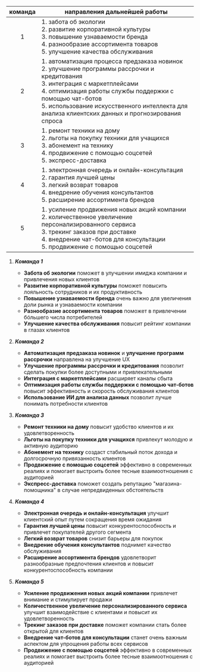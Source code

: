 
| команда | направления дальнейшей работы                                                                                                                                                                                                                                                                        |
| :-----: | ---------------------------------------------------------------------------------------------------------------------------------------------------------------------------------------------------------------------------------------------------------------------------------------------------- |
|    1    | 1. забота об экологии<br>2. развитие корпоративной культуры<br>3. повышение узнаваемости бренда<br>4. разнообразие ассортимента товаров<br>5. улучшение качества обслуживания                                                                                                                        |
|    2    | 1. автоматизация процесса предзаказа новинок<br>2. улучшение программы рассрочки и кредитования<br>3. интеграция с маркетплейсами<br>4. оптимизация работы службы поддержки с помощью чат-ботов<br>5. использование искусственного интеллекта для анализа клиентских данных и прогнозирования спроса |
|    3    | 1. ремонт техники на дому<br>2. льготы на покупку техники для учащихся<br>3. абонемент на технику<br>4. продвижение с помощью соцсетей<br>5. экспресс-доставка                                                                                                                                       |
|    4    | 1. электронная очередь и онлайн-консультация<br>2. гарантия лучшей цены<br>3. легкий возврат товаров<br>4. внедрение обучения консультантов<br>5. расширение ассортимента брендов                                                                                                                    |
|    5    | 1. усиление продвижения новых акций компании<br>2. количественное увеличение персонализированного сервиса<br>3. трекинг заказов при доставке<br>4. внедрение чат-ботов для консультации<br>5. продвижение с помощью соцсетей                                                                         |

1. ***Команда 1***
   - **Забота об экологии** поможет в улучшении имиджа компании и привлечения новых клиентов
   - **Развитие корпоративной культуры** поможет повысить лояльность сотрудников и их продуктивность
   - **Повышение узнаваемости бренда** очень важно для увеличения доли рынка и узнаваемости компании
   - **Разнообразие ассортимента товаров** поможет в привлечении бóльшего числа потребителей
   - **Улучшение качества обслуживания** повысит рейтинг компании в глазах клиентов

2. ***Команда 2***
   - **Автоматизация предзаказа новинок** и **улучшение программ рассрочки** направлена на улучшение UX
   - **Улучшение программы рассрочки и кредитования** позволит сделать покупки более доступными и привлекательными
   - **Интеграция с маркетплейсами** расширяет каналы сбыта
   - **Оптимизация работы службы поддержки с помощью чат-ботов** повысит эффективность и скорость обслуживания клиентов
   - **Использование ИИ для анализа данных** позволит лучше понимать потребности клиентов

3. ***Команда 3***
   - **Ремонт техники на дому** повысит удобство клиентов и их удовлетворенность
   - **Льготы на покупку техники для учащихся** привлекут молодую и активную аудиторию
   - **Абонемент на технику** создаст стабильный поток дохода и долгосрочную привязанность клиентов
   - **Продвижение с помощью соцсетей** эффективно в современных реалиях и помогает выстроить более тесные взаимоотношения с аудиторией
   - **Экспресс-доставка** поможет создать репутацию "магазина-помощника" в случае непредвиденных обстоятельств

4. ***Команда 4***
   - **Электронная очередь и онлайн-консультация** улучшит клиентский опыт путем сокращения время ожидания
   - **Гарантия лучшей цены** повысит конкурентоспособность и привлечет покупателей другого сегмента
   - **Легкий возврат товаров** снизит барьеры для покупок
   - **Внедрение обучения консультантов** поднимет качество обслуживания
   - **Расширение ассортимента брендов** удовлетворит разнообразные предпочтения клиентов и повысит конкурентоспособность компании

5. ***Команда 5***
   - **Усиление продвижения новых акций компании** привлечет внимание и стимулирует продажи
   - **Количественное увеличение персонализированного сервиса** улучшит взаимодействие с клиентами и повысит их удовлетворенность
   - **Трекинг заказов при доставке** поможет компании стать более открытой для клиентов
   - **Внедрение чат-ботов для консультации** станет очень важным аспектом для упрощения работы всех сервисов
   - **Продвижение с помощью соцсетей** эффективно в современных реалиях и помогает выстроить более тесные взаимоотношения с аудиторией
